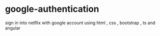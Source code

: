 # google-authentication
sign in into netflix with google account using html , css , bootstrap , ts and angular 
